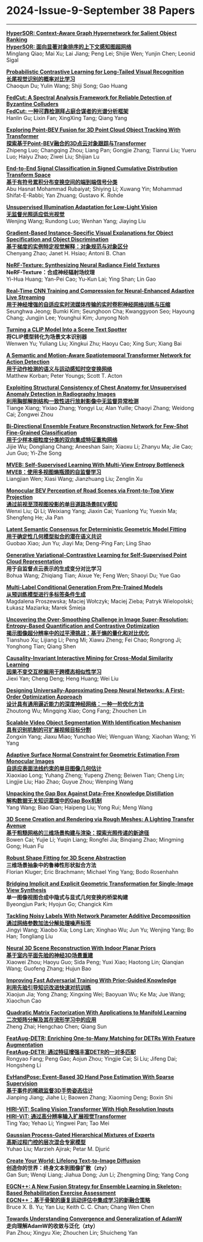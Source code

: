 # 2024-Issue-9-September 38 Papers

****

**[HyperSOR: Context-Aware Graph Hypernetwork for Salient Object Ranking](https://ieeexplore.ieee.org/document/10443257/)**  
**[HyperSOR: 面向显著对象排序的上下文感知图超网络](https://mp.weixin.qq.com/s/TV5f6XhJz7lds4ilW9vehA)**  
Minglang Qiao; Mai Xu; Lai Jiang; Peng Lei; Shijie Wen; Yunjin Chen; Leonid Sigal  

**[Probabilistic Contrastive Learning for Long-Tailed Visual Recognition](https://ieeexplore.ieee.org/document/10444057/)**  
**[长尾视觉识别的概率对比学习](https://mp.weixin.qq.com/s/RiewTP28cFbyllssBlEPbw)**  
Chaoqun Du; Yulin Wang; Shiji Song; Gao Huang  

**[FedCut: A Spectral Analysis Framework for Reliable Detection of Byzantine Colluders](https://ieeexplore.ieee.org/document/10465649/)**  
**[FedCut: 一种可靠检测拜占庭合谋者的光谱分析框架](https://mp.weixin.qq.com/s/dRM_aThNQkJKJBq-fiCVNg)**  
Hanlin Gu; Lixin Fan; XingXing Tang; Qiang Yang  

**[Exploring Point-BEV Fusion for 3D Point Cloud Object Tracking With Transformer](https://ieeexplore.ieee.org/document/10460168/)**  
**[探索基于Point-BEV融合的3D点云对象跟踪与Transformer](https://mp.weixin.qq.com/s/HCl-eZw2kr0FIB8SeehsoA)**   
Zhipeng Luo; Changqing Zhou; Liang Pan; Gongjie Zhang; Tianrui Liu; Yueru Luo; Haiyu Zhao; Ziwei Liu; Shijian Lu  

**[End-to-End Signal Classification in Signed Cumulative Distribution Transform Space](https://ieeexplore.ieee.org/document/10457552/)**  
**[基于有符号累积分布变换空间的端到端信号分类](https://mp.weixin.qq.com/s/-7M3WH5msLFVt2TIjKOyjw)**   
Abu Hasnat Mohammad Rubaiyat; Shiying Li; Xuwang Yin; Mohammad Shifat-E-Rabbi; Yan Zhuang; Gustavo K. Rohde  

**[Unsupervised Illumination Adaptation for Low-Light Vision](https://ieeexplore.ieee.org/document/10480646/)**  
**[无监督光照适应低光视觉](https://mp.weixin.qq.com/s/xS0-fvLMYRXUXueuteuZpw)**   
Wenjing Wang; Rundong Luo; Wenhan Yang; Jiaying Liu  

**[Gradient-Based Instance-Specific Visual Explanations for Object Specification and Object Discrimination](https://ieeexplore.ieee.org/document/10478163/)**  
**[基于梯度的实例特定视觉解释：对象规范与对象区分](https://mp.weixin.qq.com/s/k7g-s9GEyhNn7KKeeMnWng)**   
Chenyang Zhao; Janet H. Hsiao; Antoni B. Chan  

**[NeRF-Texture: Synthesizing Neural Radiance Field Textures](https://ieeexplore.ieee.org/document/10489854/)**  
**NeRF-Texture：合成神经辐射场纹理**  
Yi-Hua Huang; Yan-Pei Cao; Yu-Kun Lai; Ying Shan; Lin Gao  

**[Real-Time CNN Training and Compression for Neural-Enhanced Adaptive Live Streaming](https://ieeexplore.ieee.org/document/10472651/)**  
**[用于神经增强的自适应实时流媒体传输的实时卷积神经网络训练与压缩](https://mp.weixin.qq.com/s/y4KtYRzUXT-lPNup5D5WQw)**  
Seunghwa Jeong; Bumki Kim; Seunghoon Cha; Kwanggyoon Seo; Hayoung Chang; Jungjin Lee; Younghui Kim; Junyong Noh  

**[Turning a CLIP Model Into a Scene Text Spotter](https://ieeexplore.ieee.org/document/10476714/)**  
**将CLIP模型转化为场景文本识别器**  
Wenwen Yu; Yuliang Liu; Xingkui Zhu; Haoyu Cao; Xing Sun; Xiang Bai  

**[A Semantic and Motion-Aware Spatiotemporal Transformer Network for Action Detection](https://ieeexplore.ieee.org/document/10472872/)**  
**[用于动作检测的语义与运动感知时空变换网络](https://mp.weixin.qq.com/s/jIPaUFDMzQn68N7LSK4ITw)**  
Matthew Korban; Peter Youngs; Scott T. Acton  

**[Exploiting Structural Consistency of Chest Anatomy for Unsupervised Anomaly Detection in Radiography Images](https://ieeexplore.ieee.org/document/10480307/)**  
**[利用胸部解剖结构一致性进行放射影像中无监督异常检测](https://mp.weixin.qq.com/s/iliF0xHLAzt7LKMsiWXyiw)**  
Tiange Xiang; Yixiao Zhang; Yongyi Lu; Alan Yuille; Chaoyi Zhang; Weidong Cai; Zongwei Zhou  

**[Bi-Directional Ensemble Feature Reconstruction Network for Few-Shot Fine-Grained Classification](https://ieeexplore.ieee.org/document/10472065/)**  
**[用于少样本细粒度分类的双向集成特征重构网络](https://mp.weixin.qq.com/s/bTlkxr9cL_RnCchVncqPOQ)**  
Jijie Wu; Dongliang Chang; Aneeshan Sain; Xiaoxu Li; Zhanyu Ma; Jie Cao; Jun Guo; Yi-Zhe Song  

**[MVEB: Self-Supervised Learning With Multi-View Entropy Bottleneck](https://ieeexplore.ieee.org/document/10477543/)**  
**[MVEB：使用多视图熵瓶颈的自监督学习](https://mp.weixin.qq.com/s/Ta3msQkFe9oCkldwBZ5OxQ)**  
Liangjian Wen; Xiasi Wang; Jianzhuang Liu; Zenglin Xu  

**[Monocular BEV Perception of Road Scenes via Front-to-Top View Projection](https://ieeexplore.ieee.org/document/10473113/)**  
**[通过前视至顶视图投影的单目道路场景BEV感知](https://mp.weixin.qq.com/s/lMqMyScP49u2goNbUyFoLQ)**  
Wenxi Liu; Qi Li; Weixiang Yang; Jiaxin Cai; Yuanlong Yu; Yuexin Ma; Shengfeng He; Jia Pan  

**[Latent Semantic Consensus for Deterministic Geometric Model Fitting](https://ieeexplore.ieee.org/document/10472101/)**  
**[用于确定性几何模型拟合的潜在语义共识](https://mp.weixin.qq.com/s/_lmqLiTODDgzBvF4T3GKWA)**  
Guobao Xiao; Jun Yu; Jiayi Ma; Deng-Ping Fan; Ling Shao  

**[Generative Variational-Contrastive Learning for Self-Supervised Point Cloud Representation](https://ieeexplore.ieee.org/document/10475594/)**  
**用于自监督点云表示的生成变分对比学习**  
Bohua Wang; Zhiqiang Tian; Aixue Ye; Feng Wen; Shaoyi Du; Yue Gao  

**[Multi-Label Conditional Generation From Pre-Trained Models](https://ieeexplore.ieee.org/document/10480286/)**  
**[从预训练模型进行多标签条件生成](https://mp.weixin.qq.com/s/ezj4yU9IkRz7MlOQGp7mlQ)**  
Magdalena Proszewska; Maciej Wołczyk; Maciej Zieba; Patryk Wielopolski; Łukasz Maziarka; Marek Śmieja  

**[Uncovering the Over-Smoothing Challenge in Image Super-Resolution: Entropy-Based Quantification and Contrastive Optimization](https://ieeexplore.ieee.org/document/10475558/)**  
**[揭示图像超分辨率中的过平滑挑战：基于熵的量化和对比优化](https://mp.weixin.qq.com/s/nPp2n7_rBtInHWA8JjbnWw)**  
Tianshuo Xu; Lijiang Li; Peng Mi; Xiawu Zheng; Fei Chao; Rongrong Ji; Yonghong Tian; Qiang Shen  

**[Causality-Invariant Interactive Mining for Cross-Modal Similarity Learning](https://ieeexplore.ieee.org/document/10477878/)**  
**[因果不变交互挖掘用于跨模态相似性学习](https://mp.weixin.qq.com/s/pHMUqhn--TwsYKuP3Ggutg)**  
Jiexi Yan; Cheng Deng; Heng Huang; Wei Liu  

**[Designing Universally-Approximating Deep Neural Networks: A First-Order Optimization Approach](https://ieeexplore.ieee.org/document/10477580/)**  
**[设计具有通用逼近能力的深度神经网络：一种一阶优化方法](https://mp.weixin.qq.com/s/vbERpdrHVoGYWvr4-PT1cA)**  
Zhoutong Wu; Mingqing Xiao; Cong Fang; Zhouchen Lin  

**[Scalable Video Object Segmentation With Identification Mechanism](https://ieeexplore.ieee.org/document/10487964/)**  
**[具有识别机制的可扩展视频目标分割](https://mp.weixin.qq.com/s/KOkDwNWKocbZ0q_XTy7e0A)**  
Zongxin Yang; Jiaxu Miao; Yunchao Wei; Wenguan Wang; Xiaohan Wang; Yi Yang  

**[Adaptive Surface Normal Constraint for Geometric Estimation From Monocular Images](https://ieeexplore.ieee.org/document/10480285/)**  
**[自适应表面法线约束的单目图像几何估计](https://mp.weixin.qq.com/s/TXlRJ0filo5V_h5TBM_upQ)**   
Xiaoxiao Long; Yuhang Zheng; Yupeng Zheng; Beiwen Tian; Cheng Lin; Lingjie Liu; Hao Zhao; Guyue Zhou; Wenping Wang  

**[Unpacking the Gap Box Against Data-Free Knowledge Distillation](https://ieeexplore.ieee.org/document/10476709/)**  
**[解构数据无关知识蒸馏中的Gap Box机制](https://mp.weixin.qq.com/s/dSpOQkvjuiLBuh70Nslp4w)**  
Yang Wang; Biao Qian; Haipeng Liu; Yong Rui; Meng Wang  

**[3D Scene Creation and Rendering via Rough Meshes: A Lighting Transfer Avenue](https://ieeexplore.ieee.org/document/10480280/)**  
**[基于粗糙网格的三维场景构建与渲染：探索光照传递的新途径](https://mp.weixin.qq.com/s/FIsszl8aUOcbBELq1h_baA)**  
Bowen Cai; Yujie Li; Yuqin Liang; Rongfei Jia; Binqiang Zhao; Mingming Gong; Huan Fu  

**[Robust Shape Fitting for 3D Scene Abstraction](https://ieeexplore.ieee.org/document/10475588/)**  
**三维场景抽象中的鲁棒性形状拟合方法**  
Florian Kluger; Eric Brachmann; Michael Ying Yang; Bodo Rosenhahn  

**[Bridging Implicit and Explicit Geometric Transformation for Single-Image View Synthesis](https://ieeexplore.ieee.org/document/10475596/)**  
**单一图像视图合成中隐式与显式几何变换的桥梁构建**  
Byeongjun Park; Hyojun Go; Changick Kim  

**[Tackling Noisy Labels With Network Parameter Additive Decomposition](https://ieeexplore.ieee.org/document/10480647/)**  
**[通过网络参数加法分解处理噪声标签](https://mp.weixin.qq.com/s/0lozNaPsMsMh6e-6xY6WXQ)**   
Jingyi Wang; Xiaobo Xia; Long Lan; Xinghao Wu; Jun Yu; Wenjing Yang; Bo Han; Tongliang Liu  

**[Neural 3D Scene Reconstruction With Indoor Planar Priors](https://ieeexplore.ieee.org/document/10476755/)**  
**[基于室内平面先验的神经3D场景重建](https://mp.weixin.qq.com/s/ok8t7WLcfZwqyXpttMzqCw)**  
Xiaowei Zhou; Haoyu Guo; Sida Peng; Yuxi Xiao; Haotong Lin; Qianqian Wang; Guofeng Zhang; Hujun Bao  

**[Improving Fast Adversarial Training With Prior-Guided Knowledge](https://ieeexplore.ieee.org/document/10478545/)**  
**[利用先验引导知识改进快速对抗训练](https://mp.weixin.qq.com/s/yqKq7iz9p35aRGrmDFUshg)**   
Xiaojun Jia; Yong Zhang; Xingxing Wei; Baoyuan Wu; Ke Ma; Jue Wang; Xiaochun Cao  

**[Quadratic Matrix Factorization With Applications to Manifold Learning](https://ieeexplore.ieee.org/document/10478194/)**  
**[二次矩阵分解及其在流形学习中的应用](https://mp.weixin.qq.com/s/gw0rrYsTG4SjLvXQbQzn7Q)**  
Zheng Zhai; Hengchao Chen; Qiang Sun  

**[FeatAug-DETR: Enriching One-to-Many Matching for DETRs With Feature Augmentation](https://ieeexplore.ieee.org/document/10480276/)**  
**[FeatAug-DETR: 通过特征增强丰富DETR的一对多匹配](https://mp.weixin.qq.com/s/kvi8hm0K8UX20bNlPaymyQ)**  
Rongyao Fang; Peng Gao; Aojun Zhou; Yingjie Cai; Si Liu; Jifeng Dai; Hongsheng Li  

**[EvHandPose: Event-Based 3D Hand Pose Estimation With Sparse Supervision](https://ieeexplore.ieee.org/document/10478195/)**  
**[基于事件的稀疏监督3D手势姿态估计](https://mp.weixin.qq.com/s/taRa3XWj0f1Z7Z2sYdQHeQ)**  
Jianping Jiang; Jiahe Li; Baowen Zhang; Xiaoming Deng; Boxin Shi  

**[HIRI-ViT: Scaling Vision Transformer With High Resolution Inputs](https://ieeexplore.ieee.org/document/10475592/)**  
**[HIRI-ViT: 通过高分辨率输入扩展视觉Transformer](https://mp.weixin.qq.com/s/iqvNQt3xxP2c0DUmv5emRw)**  
Ting Yao; Yehao Li; Yingwei Pan; Tao Mei  

**[Gaussian Process-Gated Hierarchical Mixtures of Experts](https://ieeexplore.ieee.org/document/10480265/)**  
**[高斯过程门控的层次混合专家模型](https://mp.weixin.qq.com/s/GF9qjWw6_iuSqiu4gILMNA)**  
Yuhao Liu; Marzieh Ajirak; Petar M. Djurić  

**[Create Your World: Lifelong Text-to-Image Diffusion](https://ieeexplore.ieee.org/document/10489849/)**  
**创造你的世界：终身文本到图像扩散（zty）**  
Gan Sun; Wenqi Liang; Jiahua Dong; Jun Li; Zhengming Ding; Yang Cong  

**[EGCN++: A New Fusion Strategy for Ensemble Learning in Skeleton-Based Rehabilitation Exercise Assessment](https://ieeexplore.ieee.org/document/10475587/)**  
**[EGCN++：基于骨架的康复运动评估中集成学习的新融合策略](https://mp.weixin.qq.com/s/Enaq3LBdZKtqklWX04Xpug)**  
Bruce X. B. Yu; Yan Liu; Keith C. C. Chan; Chang Wen Chen  

**[Towards Understanding Convergence and Generalization of AdamW](https://ieeexplore.ieee.org/document/10480574/)**  
**走向理解AdamW的收敛与泛化（zty）**  
Pan Zhou; Xingyu Xie; Zhouchen Lin; Shuicheng Yan  


